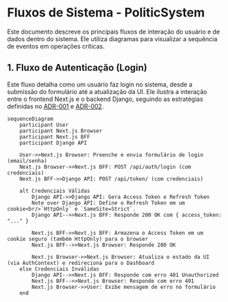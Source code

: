 # Fluxos de Sistema - PoliticSystem

Este documento descreve os principais fluxos de interação do usuário e de dados dentro do sistema. Ele utiliza diagramas para visualizar a sequência de eventos em operações críticas.

## 1. Fluxo de Autenticação (Login)

Este fluxo detalha como um usuário faz login no sistema, desde a submissão do formulário até a atualização da UI. Ele ilustra a interação entre o frontend Next.js e o backend Django, seguindo as estratégias definidas no [ADR-001](./docs/adr/001-auth-strategy.md) e [ADR-002](./docs/adr/002-bff-architecture.md).

```mermaid
sequenceDiagram
    participant User
    participant Next.js Browser
    participant Next.js BFF
    participant Django API

    User->>Next.js Browser: Preenche e envia formulário de login (email/senha)
    Next.js Browser->>Next.js BFF: POST /api/auth/login (com credenciais)
    Next.js BFF->>Django API: POST /api/token/ (com credenciais)

    alt Credenciais Válidas
        Django API->>Django API: Gera Access Token e Refresh Token
        Note over Django API: Define o Refresh Token em um cookie<br/>`HttpOnly` e `SameSite=Strict`.
        Django API-->>Next.js BFF: Responde 200 OK com { access_token: "..." }

        Next.js BFF->>Next.js BFF: Armazena o Access Token em um cookie seguro (também HttpOnly) para o browser
        Next.js BFF-->>Next.js Browser: Responde 200 OK

        Next.js Browser->>Next.js Browser: Atualiza o estado da UI (via AuthContext) e redireciona para o Dashboard
    else Credenciais Inválidas
        Django API-->>Next.js BFF: Responde com erro 401 Unauthorized
        Next.js BFF-->>Next.js Browser: Responde com erro 401
        Next.js Browser->>User: Exibe mensagem de erro no formulário
    end
```
